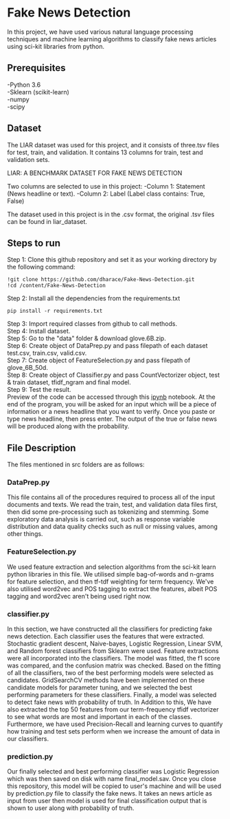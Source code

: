 # Fake News Detection
In this project, we have used various natural language processing techniques and machine learning algorithms to classify fake news articles using sci-kit libraries from python.

## Prerequisites

-Python 3.6</br>
-Sklearn (scikit-learn)</br>
-numpy</br>
-scipy</br>
## Dataset
The LIAR dataset was used for this project, and it consists of three.tsv files for test, train, and validation. It contains 13 columns for train, test and validation sets.

LIAR: A BENCHMARK DATASET FOR FAKE NEWS DETECTION

Two columns are selected to use in this project:
 -Column 1: Statement (News headline or text).
 -Column 2: Label (Label class contains: True, False)
 
The dataset used in this project is in the .csv format, the original .tsv files can be found in liar_dataset.
## Steps to run
Step 1: Clone this github repository and set it as your working directory by the following command:
```
!git clone https://github.com/dharace/Fake-News-Detection.git
!cd /content/Fake-News-Detection
```
Step 2: Install all the dependencies from the requirements.txt
```
pip install -r requirements.txt
```
Step 3: Import required classes from github to call methods.</br>
Step 4: Install dataset.</br>
Step 5: Go to the "data" folder & download glove.6B.zip.</br>
Step 6: Create object of DataPrep.py and pass filepath of each dataset test.csv, train.csv, valid.csv.</br>
Step 7: Create object of FeatureSelection.py and pass filepath of glove_6B_50d.</br>
Step 8: Create object of Classifier.py and pass CountVectorizer object, test & train dataset, tfidf_ngram and final model.</br>
Step 9: Test the result.</br>
Preview of the code can be accessed through this [ipynb](https://colab.research.google.com/github/dharace/Fake-News-Detection/blob/main/TestFakeNewsDetection.ipynb#scrollTo=Dc3QFmjhCfF6) notebook.
At the end of the program, you will be asked for an input which will be a piece of information or a news headline that you want to verify. Once you paste or type news headline, then press enter.
The output of the true or false news will be produced along with the probability.

## File Description
The files mentioned in src folders are as follows:</br>
### DataPrep.py
This file contains all of the procedures required to process all of the input documents and texts. We read the train, test, and validation data files first, then did some pre-processing such as tokenizing and stemming. Some exploratory data analysis is carried out, such as response variable distribution and data quality checks such as null or missing values, among other things.
### FeatureSelection.py
We used feature extraction and selection algorithms from the sci-kit learn python libraries in this file. We utilised simple bag-of-words and n-grams for feature selection, and then tf-tdf weighting for term frequency. We've also utilised word2vec and POS tagging to extract the features, albeit POS tagging and word2vec aren't being used right now.
### classifier.py
In this section, we have constructed all the classifiers for predicting fake news detection. Each classifier uses the features that were extracted. Stochastic gradient descent, Naive-bayes, Logistic Regression, Linear SVM, and Random forest classifiers from Sklearn were used. Feature extractions were all incorporated into the classifiers. The model was fitted, the f1 score was compared, and the confusion matrix was checked. Based on the fitting of all the classifiers, two of the best performing models were selected as candidates. GridSearchCV methods have been implemented on these candidate models for parameter tuning, and we selected the best performing parameters for these classifiers. Finally, a model was selected to detect fake news with probability of truth. In Addition to this, We have also extracted the top 50 features from our term-frequency tfidf vectorizer to see what words are most and important in each of the classes. Furthermore, we have used Precision-Recall and learning curves to quantify how training and test sets perform when we increase the amount of data in our classifiers.
### prediction.py
Our finally selected and best performing classifier was Logistic Regression which was then saved on disk with name final_model.sav. Once you close this repository, this model will be copied to user's machine and will be used by prediction.py file to classify the fake news. It takes an news article as input from user then model is used for final classification output that is shown to user along with probability of truth.
